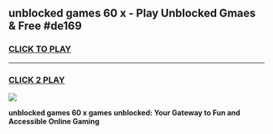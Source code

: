 
## unblocked games 60 x - Play Unblocked Gmaes & Free #de169
<h3>
<a href="https://news.freeplayer.one?title=unblocked_games_60_x&ref=24F">CLICK TO PLAY</a></h3>
<hr>

<h3>
<a href="https://news.freeplayer.one?title=unblocked_games_60_x&ref=24F">CLICK 2 PLAY</a>
  
</h3>

<a href="https://news.freeplayer.one?title=unblocked_games_60_x&ref=24F/"><img src="https://clearcache.store/games.png"></a>


**unblocked games 60 x games unblocked: Your Gateway to Fun and Accessible Online Gaming**
